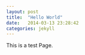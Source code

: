 ```yaml
---
layout: post
title:  "Hello World"
date:   2014-03-13 23:28:42
categories: jekyll
---
```


This is a test Page.
